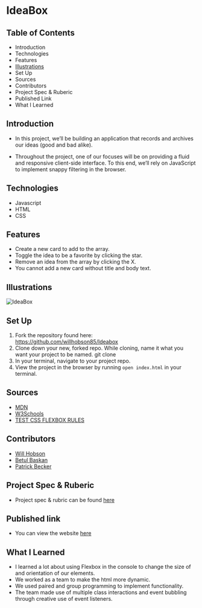 # IdeaBox

## Table of Contents

- Introduction
- Technologies
- Features
- [Illustrations](#illustrations)
- Set Up
- Sources
- Contributors
- Project Spec & Ruberic
- Published Link
- What I Learned

## Introduction

 - In this project, we’ll be building an application that records and archives our ideas (good and bad alike).

 - Throughout the project, one of our focuses will be on providing a fluid and responsive client-side interface. To this end, we’ll rely on JavaScript to implement snappy filtering in the browser.

## Technologies

  - Javascript
  - HTML
  - CSS

## Features
  - Create a new card to add to the array.
  - Toggle the idea to be a favorite by clicking the star.
  - Remove an idea from the array by clicking the X.
  - You cannot add a new card without title and body text.

## Illustrations

  ![IdeaBox](https://user-images.githubusercontent.com/99286590/163883035-41d5871a-c494-4f07-9c34-a9c34733b193.png)

## Set Up

  1. Fork the repository found here: https://github.com/willhobson85/Ideabox
  2. Clone down your new, forked repo. While cloning, name it what you want your project to be named. git clone <url> <newNameYouWantItToHave>
  3. In your terminal, navigate to your project repo.
  4. View the project in the browser by running `open index.html` in your terminal.

## Sources

  - [MDN](https://developer.mozilla.org/en-US/)
  - [W3Schools](https://www.w3schools.com/)
  - [TEST CSS FLEXBOX RULES](https://flexbox.help/)


## Contributors

  - [Will Hobson](www.linkedin.com/in/william-hobson-96b78b190)
  - [Betul Baskan](www.linkedin.com/in/betul-baskan-9835481b9)
  - [Patrick Becker](www.linkedin.com/in/patrick-becker-1960ba7a)

## Project Spec & Ruberic

  - Project spec & rubric can be found [here](https://frontend.turing.edu/projects/module-1/ideabox-group-v2.html)

## Published link
  - You can view the website [here](https://willhobson85.github.io/Ideabox/)

## What I Learned
  - I learned a lot about using Flexbox in the console to change the size of and orientation of our elements.
  - We worked as a team to make the html more dynamic.
  - We used paired and group programming to implement functionality.
  - The team made use of multiple class interactions and event bubbling through creative use of event listeners.
